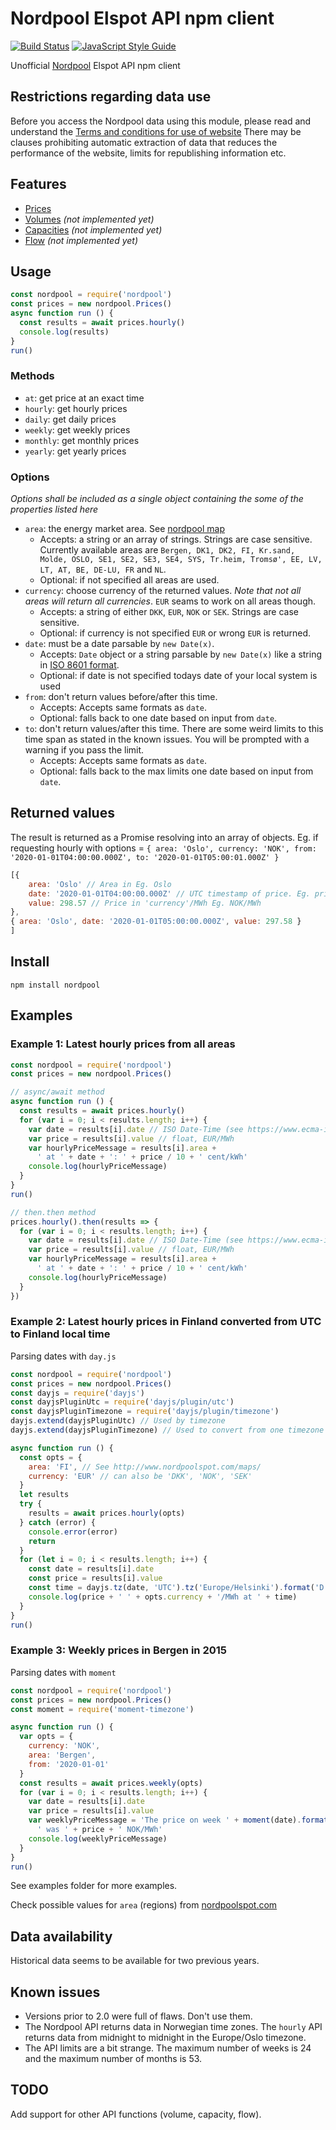 # Nordpool Elspot API npm client

[![Build Status](https://travis-ci.org/samuelmr/nordpool-node.svg?branch=master)](https://travis-ci.org/samuelmr/nordpool-node)
[![JavaScript Style Guide](https://img.shields.io/badge/code_style-standard-brightgreen.svg)](https://standardjs.com)

Unofficial [Nordpool](http://www.nordpoolspot.com/) Elspot API npm client

## Restrictions regarding data use

Before you access the Nordpool data using this module, please read and understand the
[Terms and conditions for use of website](https://www.nordpoolgroup.com/About-us/Terms-and-conditions-for-use/)
There may be clauses prohibiting automatic extraction of data that reduces the performance of the website,
limits for republishing information etc.

## Features

- [Prices][AreaPrices]
- [Volumes](http://www.nordpoolspot.com/Market-data1/Elspot/Volumes/) *(not implemented yet)*
- [Capacities](http://www.nordpoolspot.com/Market-data1/Elspot/Capacities1/) *(not implemented yet)*
- [Flow](http://www.nordpoolspot.com/Market-data1/Elspot/Flow1/) *(not implemented yet)*

[AreaPrices]: https://www.nordpoolgroup.com/Market-data1/

## Usage
```js
const nordpool = require('nordpool')
const prices = new nordpool.Prices()
async function run () {
  const results = await prices.hourly()
  console.log(results)
}
run()
```

### Methods
- `at`: get price at an exact time
- `hourly`: get hourly prices
- `daily`: get daily prices
- `weekly`: get weekly prices
- `monthly`: get monthly prices
- `yearly`: get yearly prices

### Options
*Options shall be included as a single object containing the some of the properties listed here*
- `area`: the energy market area. See [nordpool map](https://www.nordpoolgroup.com/Market-data1/#/nordic/map)
  - Accepts: a string or an array of strings. Strings are case sensitive. Currently available areas are `Bergen, DK1, DK2, FI, Kr.sand, Molde, OSLO, SE1, SE2, SE3, SE4, SYS, Tr.heim, Tromsø', EE, LV, LT, AT, BE, DE-LU, FR` and `NL`.
  - Optional: if not specified all areas are used.
- `currency`: choose currency of the returned  values. *Note that not all areas will return all currencies*. `EUR` seams to work on all areas though.
  - Accepts: a string of either `DKK`, `EUR`, `NOK` or `SEK`.  Strings are case sensitive.
  - Optional: if currency is not specified `EUR` or wrong `EUR` is returned.
- `date`: must be a date parsable by `new Date(x)`.
  - Accepts: `Date` object or a string parsable by `new Date(x)` like a string in [ISO 8601 format](https://www.ecma-international.org/ecma-262/11.0/#sec-date-time-string-format).
  - Optional: if date is not specified todays date of your local system is used
- `from`: don't return values before/after this time. 
  - Accepts: Accepts same formats as `date`.
  - Optional: falls back to one date based on input from `date`.
- `to`: don't return values/after this time. There are some weird limits to this time span as stated in the known issues. You will be prompted with a warning if you pass the limit.
  - Accepts: Accepts same formats as `date`.
  - Optional: falls back to the max limits  one date based on input from `date`.

## Returned values

The result is returned as a Promise resolving into an array of objects. Eg. if requesting hourly with options = `{ area: 'Oslo', currency: 'NOK', from: '2020-01-01T04:00:00.000Z', to: '2020-01-01T05:00:01.000Z' }`
```js
[{
    area: 'Oslo' // Area in Eg. Oslo
    date: '2020-01-01T04:00:00.000Z' // UTC timestamp of price. Eg. price from 04:00 to 05:00 UTC time
    value: 298.57 // Price in 'currency'/MWh Eg. NOK/MWh
},
{ area: 'Oslo', date: '2020-01-01T05:00:00.000Z', value: 297.58 }
]
```

## Install

```
npm install nordpool
```

## Examples

### Example 1: Latest hourly prices from all areas

```js
const nordpool = require('nordpool')
const prices = new nordpool.Prices()

// async/await method
async function run () {
  const results = await prices.hourly()
  for (var i = 0; i < results.length; i++) {
    var date = results[i].date // ISO Date-Time (see https://www.ecma-international.org/ecma-262/11.0/#sec-date-time-string-format)
    var price = results[i].value // float, EUR/MWh
    var hourlyPriceMessage = results[i].area +
      ' at ' + date + ': ' + price / 10 + ' cent/kWh'
    console.log(hourlyPriceMessage)
  }
}
run()

// then.then method
prices.hourly().then(results => {
  for (var i = 0; i < results.length; i++) {
    var date = results[i].date // ISO Date-Time (see https://www.ecma-international.org/ecma-262/11.0/#sec-date-time-string-format)
    var price = results[i].value // float, EUR/MWh
    var hourlyPriceMessage = results[i].area +
      ' at ' + date + ': ' + price / 10 + ' cent/kWh'
    console.log(hourlyPriceMessage)
  }
})
```

### Example 2: Latest hourly prices in Finland converted from UTC to Finland local time

Parsing dates with `day.js`

```js
const nordpool = require('nordpool')
const prices = new nordpool.Prices()
const dayjs = require('dayjs')
const dayjsPluginUtc = require('dayjs/plugin/utc')
const dayjsPluginTimezone = require('dayjs/plugin/timezone')
dayjs.extend(dayjsPluginUtc) // Used by timezone
dayjs.extend(dayjsPluginTimezone) // Used to convert from one timezone to another

async function run () {
  const opts = {
    area: 'FI', // See http://www.nordpoolspot.com/maps/
    currency: 'EUR' // can also be 'DKK', 'NOK', 'SEK'
  }
  let results
  try {
    results = await prices.hourly(opts)
  } catch (error) {
    console.error(error)
    return
  }
  for (let i = 0; i < results.length; i++) {
    const date = results[i].date
    const price = results[i].value
    const time = dayjs.tz(date, 'UTC').tz('Europe/Helsinki').format('D.M. H:mm')
    console.log(price + ' ' + opts.currency + '/MWh at ' + time)
  }
}
run()
```

### Example 3: Weekly prices in Bergen in 2015

Parsing dates with `moment`

```js
const nordpool = require('nordpool')
const prices = new nordpool.Prices()
const moment = require('moment-timezone')

async function run () {
  var opts = {
    currency: 'NOK',
    area: 'Bergen',
    from: '2020-01-01'
  }
  const results = await prices.weekly(opts)
  for (var i = 0; i < results.length; i++) {
    var date = results[i].date
    var price = results[i].value
    var weeklyPriceMessage = 'The price on week ' + moment(date).format('W/GGGG') +
      ' was ' + price + ' NOK/MWh'
    console.log(weeklyPriceMessage)
  }
}
run()
```

See examples folder for more examples.

Check possible values for `area` (regions) from [nordpoolspot.com][AreaPrices]

## Data availability
Historical data seems to be available for two previous years.

## Known issues
- Versions prior to 2.0 were full of flaws. Don't use them.
- The Nordpool API returns data in Norwegian time zones. The `hourly` API returns data from midnight to midnight in the Europe/Oslo timezone.
- The API limits are a bit strange. The maximum number of weeks is 24 and the maximum number of months is 53.

## TODO
Add support for other API functions (volume, capacity, flow).

